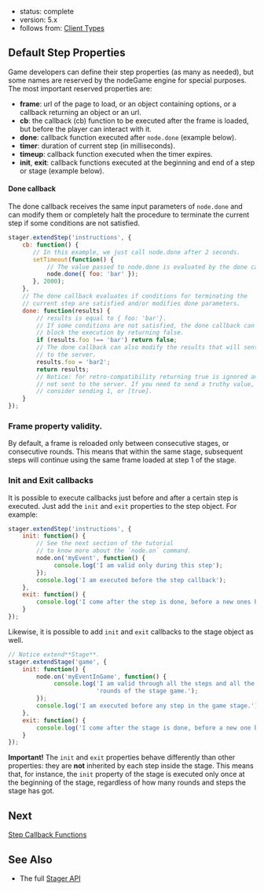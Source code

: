 - status: complete
- version: 5.x
- follows from: [Client Types](Client-Types-v5)

## Default Step Properties

Game developers can define their step properties (as many as needed), but some names are reserved by the nodeGame engine for special purposes. The most important reserved properties are:

 * **frame**: url of the page to load, or an object containing options, or a callback returning an object or an url.
 * **cb**: the callback (cb) function to be executed after the frame
 is loaded, but before the player can interact with it.
 * **done**: callback function executed after `node.done` (example below).
 * **timer**: duration of current step (in milliseconds).
 * **timeup**: callback function executed when the timer expires.
 * **init**, **exit**: callback functions executed at the beginning and end of a step or stage (example below).

 #### Done callback

The done callback receives the same input parameters of `node.done` and can modify them or completely halt the procedure to terminate the current step if some conditions are not satisfied.

 ```javascript
 stager.extendStep('instructions', {
     cb: function() {
        // In this example, we just call node.done after 2 seconds.
        setTimeout(function() {
            // The value passed to node.done is evaluated by the done callback.
            node.done({ foo: 'bar' });
        }, 2000);
     },
     // The done callback evaluates if conditions for terminating the
     // current step are satisfied and/or modifies done parameters.
     done: function(results) {
         // results is equal to { foo: 'bar'}.         
         // If some conditions are not satisfied, the done callback can
         // block the execution by returning false.
         if (results.foo !== 'bar') return false;
         // The done callback can also modify the results that will sent
         // to the server.
         results.foo = 'bar2';
         return results;
         // Notice: for retro-compatibility returning true is ignored and
         // not sent to the server. If you need to send a truthy value,
         // consider sending 1, or [true].
     }
 });
 ```

### Frame property validity.

By default, a frame is reloaded only between consecutive stages, or consecutive
rounds. This means that within the same stage, subsequent steps will continue
using the same frame loaded at step 1 of the stage.

### Init and Exit callbacks

It is possible to execute callbacks just before and after a certain
step is executed. Just add the `init` and `exit` properties to the
step object. For example:

```javascript
stager.extendStep('instructions', {
    init: function() {
        // See the next section of the tutorial
        // to know more about the `node.on` command.
        node.on('myEvent', function() {
             console.log('I am valid only during this step');
        });
        console.log('I am executed before the step callback');
    },
    exit: function() {
        console.log('I come after the step is done, before a new ones begins.');
    }
});
```

Likewise, it is possible to add `init` and `exit` callbacks to the
stage object as well.

```javascript
// Notice extend**Stage**.
stager.extendStage('game', {
    init: function() {
        node.on('myEventInGame', function() {
             console.log('I am valid through all the steps and all the ' +
                         'rounds of the stage game.');
        });
        console.log('I am executed before any step in the game stage.');
    },
    exit: function() {
        console.log('I come after the stage is done, before a new one begins.');
    }
});
```

**Important!** The `init` and `exit` properties behave differently than other properties: they are **not** inherited by each step inside the stage. This means that, for instance, the `init` property of the stage is executed only once at the beginning of the stage, regardless of how many rounds and steps the stage has got.  


## Next

[Step Callback Functions](Step-Callback-Functions-v5)

## See Also

- The full [Stager API](Stager-API-v5)
